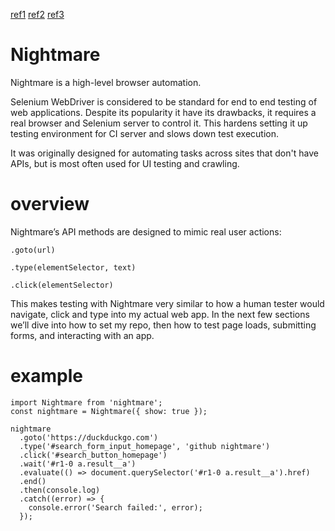 [ref1](https://github.com/segmentio/nightmare)
[ref2](http://codecept.io/nightmare/)
[ref3](https://segment.com/blog/ui-testing-with-nightmare/)

# Nightmare

Nightmare is a high-level browser automation.

Selenium WebDriver is considered to be standard for end to end testing of web applications. Despite its popularity it have its drawbacks, it requires a real browser and Selenium server to control it. This hardens setting it up testing environment for CI server and slows down test execution.

It was originally designed for automating tasks across sites that don't have APIs, but is most often used for UI testing and crawling.

# overview

Nightmare’s API methods are designed to mimic real user actions:

```
.goto(url)

.type(elementSelector, text)

.click(elementSelector)
```

This makes testing with Nightmare very similar to how a human tester would navigate, click and type into my actual web app. In the next few sections we’ll dive into how to set my repo, then how to test page loads, submitting forms, and interacting with an app.


# example 
```
import Nightmare from 'nightmare';
const nightmare = Nightmare({ show: true });

nightmare
  .goto('https://duckduckgo.com')
  .type('#search_form_input_homepage', 'github nightmare')
  .click('#search_button_homepage')
  .wait('#r1-0 a.result__a')
  .evaluate(() => document.querySelector('#r1-0 a.result__a').href)
  .end()
  .then(console.log)
  .catch((error) => {
    console.error('Search failed:', error);
  });
```